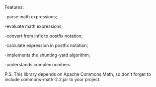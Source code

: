 Features:

-parse math expressions;

-evaluate math expressions;

-convert from infix to postfix notation;

-calculate expression in postfix notation;

-implements the shunting-yard algorithm;

-understands complex numbers.


P.S. This library depends on Apache Commons Math, so don't forget to include commons-math-2.2.jar to your project.